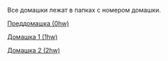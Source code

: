 Все домашки лежат в папках с номером домашки. 

[Преддомашка (0hw)]( ./0hw)

[Домашка 1 (1hw)]( ./1hw)

[Домашка 2 (2hw)]( ./2hw)